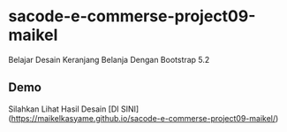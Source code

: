 # sacode-e-commerse-project09-maikel
Belajar Desain Keranjang Belanja Dengan Bootstrap 5.2


## Demo

Silahkan Lihat Hasil Desain [DI SINI] (https://maikelkasyame.github.io/sacode-e-commerse-project09-maikel/)
